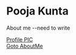 # Pooja Kunta

About me --need to write

[Profile PIC](images/pooja.jpg)<br>
[Goto AboutMe](README.md)